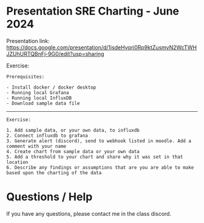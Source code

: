 # Presentation SRE Charting - June 2024

Presentation link: https://docs.google.com/presentation/d/1jsdeHyqri0Rp9ktZusmvN2WcTWHJZUhURTQBnFj-9G0/edit?usp=sharing

Exercise:

    Prerequisites:

    - Install docker / docker desktop
    - Running local Grafana
    - Running local InfluxDB
    - Download sample data file

---
    Exercise:	

    1. Add sample data, or your own data, to influxdb
    2. Connect influxdb to grafana
    3. Generate alert (discord), send to webhook listed in moodle. Add a comment with your name
    4. Create chart from sample data or your own data
    5. Add a threshold to your chart and share why it was set in that location
    6. Describe any findings or assumptions that are you are able to make based upon the charting of the data

# Questions / Help

If you have any questions, please contact me in the class discord.
